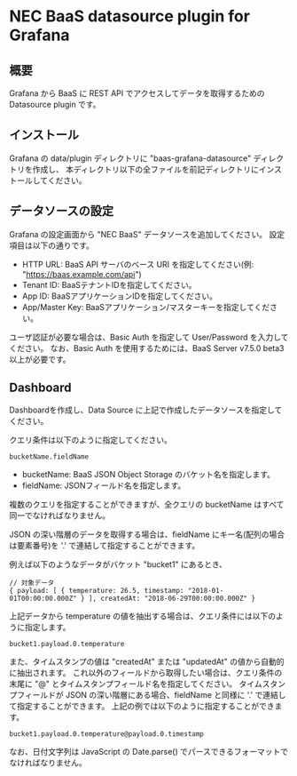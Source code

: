 NEC BaaS datasource plugin for Grafana
======================================

概要
----

Grafana から BaaS に REST API でアクセスしてデータを取得するための  Datasource plugin です。

インストール
------------

Grafana の data/plugin ディレクトリに "baas-grafana-datasource" ディレクトリを作成し、
本ディレクトリ以下の全ファイルを前記ディレクトリにインストールしてください。

データソースの設定
-------------------

Grafana の設定画面から "NEC BaaS" データソースを追加してください。
設定項目は以下の通りです。

* HTTP URL: BaaS API サーバのベース URI を指定してください(例: "https://baas.example.com/api")
* Tenant ID: BaaSテナントIDを指定してください。
* App ID: BaaSアプリケーションIDを指定してください。
* App/Master Key: BaaSアプリケーション/マスターキーを指定してください。

ユーザ認証が必要な場合は、Basic Auth を指定して User/Password を入力してください。
なお、Basic Auth を使用するためには、BaaS Server v7.5.0 beta3 以上が必要です。

Dashboard
----------

Dashboardを作成し、Data Source に上記で作成したデータソースを指定してください。

クエリ条件は以下のように指定してください。

    bucketName.fieldName

* bucketName: BaaS JSON Object Storage のバケット名を指定します。
* fieldName: JSONフィールド名を指定します。

複数のクエリを指定することができますが、全クエリの bucketName はすべて同一でなければなりません。

JSON の深い階層のデータを取得する場合は、fieldName にキー名(配列の場合は要素番号)を '.' で連結して指定することができます。

例えば以下のようなデータがバケット "bucket1" にあるとき、

    // 対象データ
    { payload: [ { temperature: 26.5, timestamp: "2018-01-01T00:00:00.000Z" } ], createdAt: "2018-06-29T00:00:00.000Z" }
    
上記データから temperature の値を抽出する場合は、クエリ条件には以下のように指定します。

    bucket1.payload.0.temperature

また、タイムスタンプの値は "createdAt" または "updatedAt" の値から自動的に抽出されます。
これ以外のフィールドから取得したい場合は、クエリ条件の末尾に "@" とタイムスタンプフィールド名を指定してください。
タイムスタンプフィールドが JSON の深い階層にある場合、fieldName と同様に '.' で連結して指定することができます。
上記の例では以下のように指定することができます。

    bucket1.payload.0.temperature@payload.0.timestamp

なお、日付文字列は JavaScript の Date.parse() でパースできるフォーマットでなければなりません。

